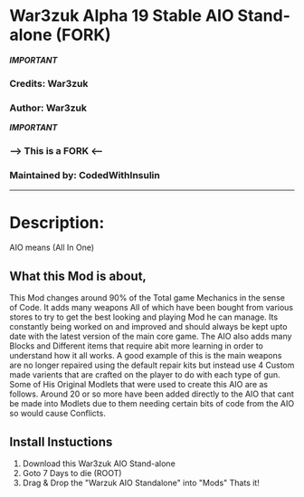 # War3zuk Alpha 19 Stable AIO Stand-alone (FORK)
***IMPORTANT***
### Credits: War3zuk
### Author: War3zuk
***IMPORTANT***
### --> This is a FORK <--
### Maintained by: CodedWithInsulin
-------------------------------------------------
# Description:
AIO means (All In One)

## What this Mod is about, 
This Mod changes around 90% of the Total game Mechanics in the sense of Code.
It adds many weapons All of which have been bought from various stores to try to get the best looking and playing Mod he can manage.
Its constantly being worked on and improved and should always be kept upto date with the latest version of the main core game. 
The AIO also adds many Blocks and Different items that require abit more learning in order to understand how it all works. 
A good example of this is the main weapons are no longer repaired using the default repair kits but instead use 4 Custom made varients that are crafted on the player to do with each type of gun. 
Some of His Original Modlets that were used to create this AIO are as follows. 
Around 20 or so more have been added directly to the AIO that cant be made into Modlets due to them needing certain bits of code from the AIO so would cause Conflicts.

## Install Instuctions
1. Download this War3zuk AIO Stand-alone
2. Goto 7 Days to die (ROOT)
3. Drag & Drop the "Warzuk AIO Standalone" into "Mods"
Thats it!
